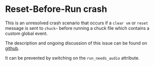 # Reset-Before-Run crash

This is an unresolved crash scenario that occurs if a `clear vm` or `reset` message is sent to `chuck~` before running a chuck file which contains a custom global event.

The description and ongoing discussion of this issue can be found on [github](https://github.com/shakfu/chuck-max/issues/11).

It can be prevented by switching on the `run_needs_audio` attribute.
